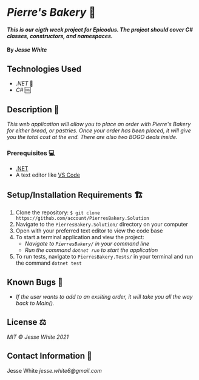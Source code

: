 # _Pierre's Bakery_ 🍞
#### _This is our eigth week project for Epicodus. The project should cover C# classes, constructors, and namespaces._
#### By _Jesse White_
## Technologies Used
* _.NET_ 🥅
* _C#_ 🆒
## Description 📜
_This web application will allow you to place an order with Pierre's Bakery for either bread, or pastries. Once your order has been placed, it will give you the total cost at the end. There are also two BOGO deals inside._
### Prerequisites 💻
* [.NET](https://dotnet.microsoft.com/)
* A text editor like [VS Code](https://code.visualstudio.com/)
## Setup/Installation Requirements 🏗
1. Clone the repository: `$ git clone https://github.com/account/PierresBakery.Solution`
2. Navigate to the `PierresBakery.Solution/` directory on your computer
3. Open with your preferred text editor to view the code base
4. To start a terminal application and view the project:
    * _Navigate to `PierresBakery/` in your command line_
    * _Run the command `dotnet run` to start the application_
5. To run tests, navigate to `PierresBakery.Tests/` in your terminal and run the command `dotnet test`
## Known Bugs 🐛
* _If the user wants to add to an exsiting order, it will take you all the way back to Main()._
## License ⚖
_MIT © Jesse White 2021_
## Contact Information 🤳
Jesse White _jesse.white6@gmail.com_